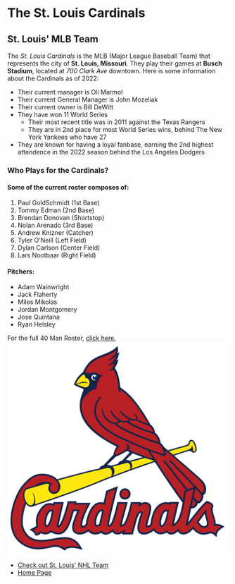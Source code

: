 # The St. Louis Cardinals
## St. Louis' MLB Team
The _St. Louis Cardinals_ is the MLB (Major League Baseball Team) that represents the city of **St. Louis, Missouri**. They play their games at **Busch Stadium**, located at _700 Clark Ave_ downtown.
Here is some information about the Cardinals as of 2022:
+ Their current manager is Oli Marmol
+ Their current General Manager is John Mozeliak
+ Their current owner is Bill DeWitt
+ They have won 11 World Series
  - Their most recent title was in 2011 against the Texas Rangers
  - They are in 2nd place for most World Series wins, behind The New York Yankees who have 27
+ They are known for having a loyal fanbase, earning the 2nd highest attendence in the 2022 season behind the Los Angeles Dodgers
### Who Plays for the Cardinals?
#### Some of the current roster composes of:
1. Paul GoldSchmidt (1st Base)
2. Tommy Edman (2nd Base)
3. Brendan Donovan (Shortstop)
4. Nolan Arenado (3rd Base)
5. Andrew Knizner (Catcher)
6. Tyler O'Neill (Left Field)
7. Dylan Carlson (Center Field)
8. Lars Nootbaar (Right Field)
#### Pitchers:
+ Adam Wainwright
+ Jack Flaherty
+ Miles Mikolas
+ Jordan Montgomery
+ Jose Quintana
+ Ryan Helsley

For the full 40 Man Roster, [click here.](https://www.mlb.com/cardinals/roster/40-man)
![Cardinals](St._Louis_Cardinals_logo.svg.png)
+ [Check out St. Louis' NHL Team](StLouisBlues.md)
+ [Home Page](README.md)
